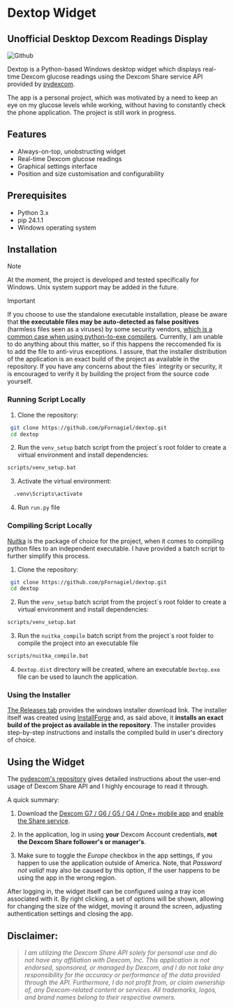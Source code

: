 
# Dextop Widget
## Unofficial Desktop Dexcom Readings Display

![Github](https://github.com/user-attachments/assets/748f8352-61c6-49ba-9ece-68aa947b9654)

Dextop is a Python-based Windows desktop widget which displays real-time Dexcom glucose readings using the Dexcom Share service API provided by [pydexcom](https://github.com/gagebenne/pydexcom). 

The app is a personal project, which was motivated by a need to keep an eye on my glucose levels while working, without having to constantly check the phone application. The project is still work in progress.

## Features

- Always-on-top, unobstructing widget
- Real-time Dexcom glucose readings
- Graphical settings interface
- Position and size customisation and configurability

## Prerequisites
- Python 3.x
- pip 24.1.1
- Windows operating system

## Installation

> [!NOTE]
> At the moment, the project is developed and tested specifically for Windows. Unix system support may be added in the future. 

> [!IMPORTANT]
> If you choose to use the standalone executable installation, please be aware that **the executable files may be auto-detected as false positives** (harmless files seen as a viruses) by some security vendors, [which is a common case when using python-to-exe compilers](https://www.reddit.com/r/learnpython/comments/13igjrl/nuitka_hello_world_binary_detected_as_malware_why/). Currently, I am unable to do anything about this matter, so if this happens the reccomended fix is to add the file to anti-virus exceptions. I assure, that the installer distribution of the application is an exact build of the project as available in the repository. If you have any concerns about the files` integrity or security, it is encouraged to verify it by building the project from the source code yourself.

### Running Script Locally

1. Clone the repository:
  ```bash
   git clone https://github.com/pFornagiel/dextop.git
   cd dextop
  ```
2. Run the `venv_setup` batch script from the project`s root folder to create a virtual environment and install dependencies:

  ```bash
  scripts/venv_setup.bat
  ```
3. Activate the virtual environment:
```bash
  .venv\Scripts\activate
  ```

4. Run `run.py` file

### Compiling Script Locally

[Nuitka](https://nuitka.net/) is the package of choice for the project, when it comes to compiling python files to an independent executable. I have provided a batch script to further simplify this process.

1. Clone the repository:
  ```bash
   git clone https://github.com/pFornagiel/dextop.git
   cd dextop
  ```
2. Run the `venv_setup` batch script from the project`s root folder to create a virtual environment and install dependencies:
  ```bash
  scripts/venv_setup.bat
  ```
3. Run the `nuitka_compile` batch script from the project`s root folder to compile the project into an executable file
  ```bash
  scripts/nuitka_compile.bat
  ```
4. `Dextop.dist` directory will be created, where an executable `Dextop.exe` file can be used to launch the application.

### Using the Installer

[The Releases tab](https://github.com/pFornagiel/dextop/releases/tag/latest) provides the windows installer download link. The installer itself was created using  [InstallForge](https://installforge.net/) and, as said above, it **installs an exact build of the project as available in the repository**. The installer provides step-by-step instructions and installs the compiled build in user's directory of choice.

## Using the Widget

The [pydexcom's repository](https://github.com/gagebenne/pydexcom) gives detailed instructions about the user-end usage of Dexcom Share API and I highly encourage to read it through. 

A quick summary:
1. Download the [Dexcom G7 / G6 / G5 / G4 / One+ mobile app](https://www.dexcom.com/apps) and [enable the Share service](https://provider.dexcom.com/education-research/cgm-education-use/videos/setting-dexcom-share-and-follow).

2. In the application, log in using **your** Dexcom Account credentials, **not the Dexcom Share follower's or manager's**.

3. Make sure to toggle the *Europe* checkbox in the app settings, if you happen to use the application outside of America. Note, that *Password not valid!* may also be caused by this option, if the user happens to be using the app in the wrong region.

After logging in, the widget itself can be configured using a tray icon associated with it. By right clicking, a set of options will be shown, allowing for changing the size of the widget, moving it around the screen, adjusting authentication settings and closing the app.

## Disclaimer:

>*I am utilizing the Dexcom Share API solely for personal use and do not have any affiliation with Dexcom, Inc. This application is not endorsed, sponsored, or managed by Dexcom, and I do not take any responsibility for the accuracy or performance of the data provided through the API. Furthermore, I do not profit from, or claim ownership of, any Dexcom-related content or services. All trademarks, logos, and brand names belong to their respective owners.*
